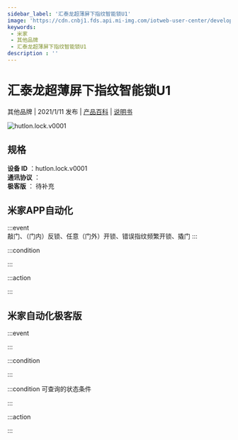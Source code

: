 ```yaml
---
sidebar_label: '汇泰龙超薄屏下指纹智能锁U1'
image: 'https://cdn.cnbj1.fds.api.mi-img.com/iotweb-user-center/developer_1679071119464LqZY44JF.png?GalaxyAccessKeyId=AKVGLQWBOVIRQ3XLEW&Expires=9223372036854775807&Signature=fYkVo+aYGrj4guo8MUbMBje82Kc='
keywords: 
 - 米家
 - 其他品牌
 - 汇泰龙超薄屏下指纹智能锁U1
description : ''
---
```

# 汇泰龙超薄屏下指纹智能锁U1

其他品牌 | 2021/1/11 发布 | [产品百科](https://home.mi.com/webapp/content/baike/product/index.html?model=hutlon.lock.v0001/) | [说明书](https://home.mi.com/views/introduction.html?model=hutlon.lock.v0001&region=cn)

![hutlon.lock.v0001](https://cdn.cnbj1.fds.api.mi-img.com/iotweb-user-center/developer_1679071119464LqZY44JF.png?GalaxyAccessKeyId=AKVGLQWBOVIRQ3XLEW&Expires=9223372036854775807&Signature=fYkVo+aYGrj4guo8MUbMBje82Kc=)

## 规格  
> 
**设备 ID** ：hutlon.lock.v0001  
**通讯协议** ：  
**极客版**  ： 待补充 


## 米家APP自动化  

:::event  
敲门、（门内）反锁、任意（门外）开锁、错误指纹频繁开锁、撬门
:::

:::condition  

:::

:::action   

:::

## 米家自动化极客版  

:::event  

:::

:::condition  

:::

:::condition 可查询的状态条件  

:::

:::action  

:::

        
